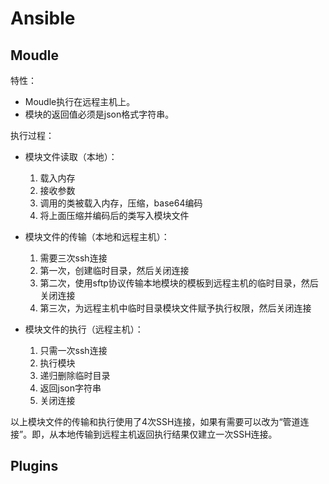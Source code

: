 # Ansible

## Moudle

特性：

- Moudle执行在远程主机上。
- 模块的返回值必须是json格式字符串。

执行过程：

- 模块文件读取（本地）：

    1. 载入内存
    2. 接收参数
    3. 调用的类被载入内存，压缩，base64编码
    4. 将上面压缩并编码后的类写入模块文件

- 模块文件的传输（本地和远程主机）：

    1. 需要三次ssh连接
    2. 第一次，创建临时目录，然后关闭连接
    3. 第二次，使用sftp协议传输本地模块的模板到远程主机的临时目录，然后关闭连接
    4. 第三次，为远程主机中临时目录模块文件赋予执行权限，然后关闭连接

- 模块文件的执行（远程主机）：

    1. 只需一次ssh连接
    2. 执行模块
    3. 递归删除临时目录
    4. 返回json字符串
    5. 关闭连接

以上模块文件的传输和执行使用了4次SSH连接，如果有需要可以改为“管道连接”。即，从本地传输到远程主机返回执行结果仅建立一次SSH连接。

## Plugins